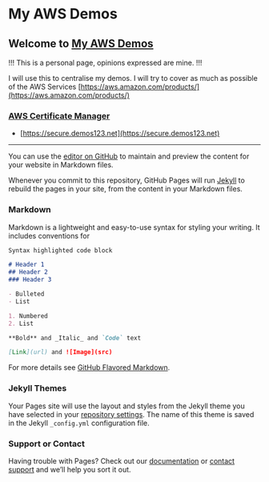 # My AWS Demos

## Welcome to [My AWS Demos](http://www.myawsdemos.com)

!!! This is a personal page, opinions expressed are mine. !!!

I will use this to centralise my demos. I will try to cover as much as possible of the AWS Services [https://aws.amazon.com/products/](https://aws.amazon.com/products/)



### [AWS Certificate Manager](https://aws.amazon.com/certificate-manager/)
* [https://secure.demos123.net](https://secure.demos123.net)


---

You can use the [editor on GitHub](https://github.com/feijaouk/myawsdemos.com/edit/master/README.md) to maintain and preview the content for your website in Markdown files.

Whenever you commit to this repository, GitHub Pages will run [Jekyll](https://jekyllrb.com/) to rebuild the pages in your site, from the content in your Markdown files.

### Markdown

Markdown is a lightweight and easy-to-use syntax for styling your writing. It includes conventions for

```markdown
Syntax highlighted code block

# Header 1
## Header 2
### Header 3

- Bulleted
- List

1. Numbered
2. List

**Bold** and _Italic_ and `Code` text

[Link](url) and ![Image](src)
```

For more details see [GitHub Flavored Markdown](https://guides.github.com/features/mastering-markdown/).

### Jekyll Themes

Your Pages site will use the layout and styles from the Jekyll theme you have selected in your [repository settings](https://github.com/feijaouk/myawsdemos.com/settings). The name of this theme is saved in the Jekyll `_config.yml` configuration file.

### Support or Contact

Having trouble with Pages? Check out our [documentation](https://help.github.com/categories/github-pages-basics/) or [contact support](https://github.com/contact) and we’ll help you sort it out.

